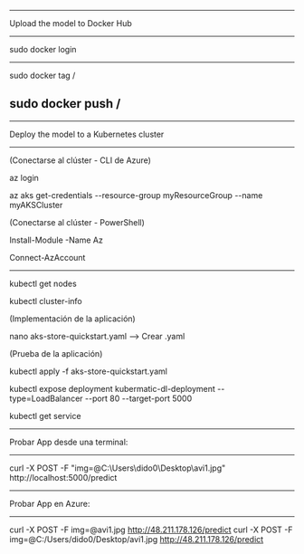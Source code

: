 *************************************
Upload the model to Docker Hub
*************************************
sudo docker login

-------------------------------------
sudo docker tag <your-image-id> <your-docker-hub-name>/<your-app-name>

sudo docker push <your-docker-hub-name>/<your-app-name>
-------------------------------------

*************************************
Deploy the model to a Kubernetes cluster
*************************************

(Conectarse al clúster - CLI de Azure)

az login

az aks get-credentials --resource-group myResourceGroup --name myAKSCluster


(Conectarse al clúster - PowerShell)

Install-Module -Name Az

Connect-AzAccount
*************************************

kubectl get nodes

kubectl cluster-info


(Implementación de la aplicación)

nano aks-store-quickstart.yaml --> Crear .yaml


(Prueba de la aplicación)

kubectl apply -f aks-store-quickstart.yaml

kubectl expose deployment kubermatic-dl-deployment  --type=LoadBalancer --port 80 --target-port 5000


kubectl get service


*************************************
Probar App desde una terminal:
*************************************
curl -X POST -F "img=@C:\Users\dido0\Desktop\avi1.jpg" http://localhost:5000/predict

*************************************
Probar App en Azure:
*************************************
curl -X POST -F img=@avi1.jpg http://48.211.178.126/predict
curl -X POST -F img=@C:/Users/dido0/Desktop/avi1.jpg http://48.211.178.126/predict